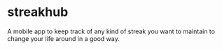 # streakhub
A mobile app to keep track of any kind of streak you want to maintain to change your life around in a good way.
